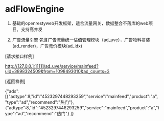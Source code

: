 # adFlowEngine
1. 基础的openrestyweb开发框架，适合流量网关，数据整合不落库的web项目，支持高并发

2. 广告流量引擎 包含广告流量统一估值管理模块（ad_uve），广告物料拼装(ad_render)，广告竞价模块(ad_idx)

[请求接口样例]

http://127.0.0.1:11111/ad_uve/service/mainfeed?uid=3898324509&from=1098493010&ad_counts=3

[返回样例]

{"ads":[{"adtype":8,"id":"4523297448293259","service":"mainfeed","product":"a","type":"ad","recommend":"热门"},
{"adtype":8,"id":"4523297448293259","service":"mainfeed","product":"a","type":"ad","recommend":"热门"}
]}
